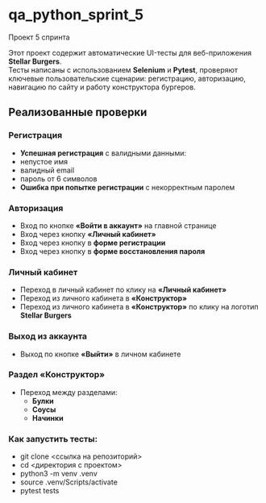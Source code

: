 # qa_python_sprint_5
Проект 5 спринта


Этот проект содержит автоматические UI-тесты для веб-приложения **Stellar Burgers**.  
Тесты написаны с использованием **Selenium** и **Pytest**, проверяют ключевые пользовательские сценарии: регистрацию, авторизацию, навигацию по сайту и работу конструктора бургеров.

## Реализованные проверки

### Регистрация
-  **Успешная регистрация** с валидными данными:
  - непустое имя
  - валидный email
  - пароль от 6 символов
-  **Ошибка при попытке регистрации** с некорректным паролем

### Авторизация
- Вход по кнопке **«Войти в аккаунт»** на главной странице
- Вход через кнопку **«Личный кабинет»**
- Вход через кнопку в **форме регистрации**
- Вход через кнопку в **форме восстановления пароля**

### Личный кабинет
- Переход в личный кабинет по клику на **«Личный кабинет»**
- Переход из личного кабинета в **«Конструктор»**
- Переход из личного кабинета в **«Конструктор»** по клику на логотип **Stellar Burgers**

### Выход из аккаунта
- Выход по кнопке **«Выйти»** в личном кабинете

### Раздел «Конструктор»
- Переход между разделами:
  - **Булки**
  - **Соусы**
  - **Начинки**


### Как запустить тесты:
- git clone <ссылка на репозиторий>
- cd <директория с проектом>
- python3 -m venv .venv
- source .venv/Scripts/activate
- pytest tests
